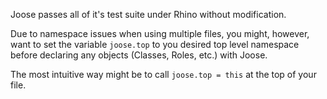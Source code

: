 Joose passes all of it's test suite under Rhino without modification.

Due to namespace issues when using multiple files, you might, however, want to set the variable ` joose.top ` to you desired top level namespace before declaring any objects (Classes, Roles, etc.) with Joose.

The most intuitive way might be to call
` joose.top = this `
at the top of your file.